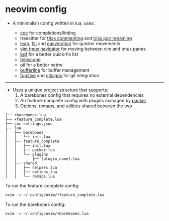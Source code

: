 # neovim config

- A minimalish config written in lua, uses:

  - [coc](https://github.com/neoclide/coc.nvim) for completions/linting
  - treesitter for [t/jsx commenting](https://github.com/JoosepAlviste/nvim-ts-context-commentstring) and
    [t/jsx pair renaming](https://github.com/windwp/nvim-ts-autotag)
  - [leap](https://github.com/ggandor/leap.nvim), [flit](https://github.com/ggandor/flit.nvim) and
    [easymotion](https://github.com/easymotion/vim-easymotion) for quicker movements
  - [vim tmux navigator](https://github.com/christoomey/vim-tmux-navigator) for moving between vim and tmux panes
  - [bqf](https://github.com/kevinhwang91/nvim-bqf) for a better quick-fix list
  - [telescope](https://github.com/nvim-telescope/telescope.nvim)
  - [oil](https://github.com/stevearc/oil.nvim) for a better netrw
  - [bufferline](https://github.com/akinsho/bufferline.nvim) for buffer management
  - [fugitive](https://github.com/tpope/vim-fugitive) and [gitsigns](https://github.com/lewis6991/gitsigns.nvim) for git
    integration

---

- Uses a unique project structure that supports:
  1. A barebones config that requires no external dependencies
  2. An feature-complete config with plugins managed by [packer](https://github.com/wbthomason/packer.nvim)
  3. Options, remaps, and utilities shared between the two

```
├── +barebones.lua
├── +feature_complete.lua
├── coc-settings.json
├── lua
│   ├── barebones
│   │   └── init.lua
│   ├── feature_complete
│   │   ├── init.lua
│   │   ├── packer.lua
│   │   └── plugins
│   │       ├── [plugin_name].lua
│   ├── shared
│   │   ├── helpers.lua
│   │   ├── options.lua
│   │   └── remaps.lua
```

To run the feature-complete config:

```bash
nvim -u ~/.config/nvim/+feature_complete.lua
```

To run the barebones config:

```bash
nvim -u ~/.config/nvim/+barebones.lua
```
